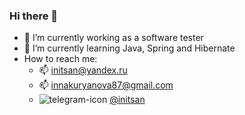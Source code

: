 ### Hi there 👋

<!--
**initsan/initsan** is a ✨ _special_ ✨ repository because its `README.md` (this file) appears on your GitHub profile.

Here are some ideas to get you started:

- 🔭 I’m currently working on ...
- 🌱 I’m currently learning ...
- 👯 I’m looking to collaborate on ...
- 🤔 I’m looking for help with ...
- 💬 Ask me about ...
- 📫 How to reach me: ...    
- 😄 Pronouns: ...
- ⚡ Fun fact: ...
-->
- 🔭 I’m currently working as a software tester
- 🌱 I’m currently learning Java, Spring and Hibernate
- How to reach me:
    - 📫 initsan@yandex.ru
    - 📫 innakuryanova87@gmail.com
    - ![telegram-icon](https://user-images.githubusercontent.com/61656890/127781576-33524f55-2ba4-40c5-9cfa-b72ad7cb6b5a.png) [@initsan](https://t.me/initsan)
